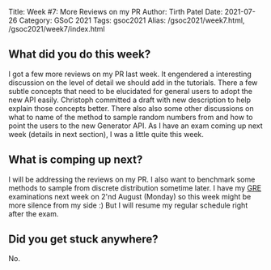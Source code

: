Title: Week #7: More Reviews on my PR
Author: Tirth Patel
Date: 2021-07-26
Category: GSoC 2021
Tags: gsoc2021
Alias: /gsoc2021/week7.html, /gsoc2021/week7/index.html

<h2>What did you do this week?</h2>

I got a few more reviews on my PR last week. It engendered a interesting discussion on the level of detail we should add in the tutorials. There a few subtle concepts that need to be elucidated for general users to adopt the new API easily. Christoph committed a draft with new description to help explain those concepts better. There also also some other discussions on what to name of the method to sample random numbers from and how to point the users to the new Generator API. As I have an exam coming up next week (details in next section), I was a little quite this week. 

<h2>What is comping up next?</h2>

I will be addressing the reviews on my PR. I also want to benchmark some methods to sample from discrete distribution sometime later. I have my <a href="https://www.ets.org/gre">GRE</a> examinations next week on 2'nd August (Monday) so this week might be more silence from my side :) But I will resume my regular schedule right after the exam.

<h2>Did you get stuck anywhere?</h2>

No.
